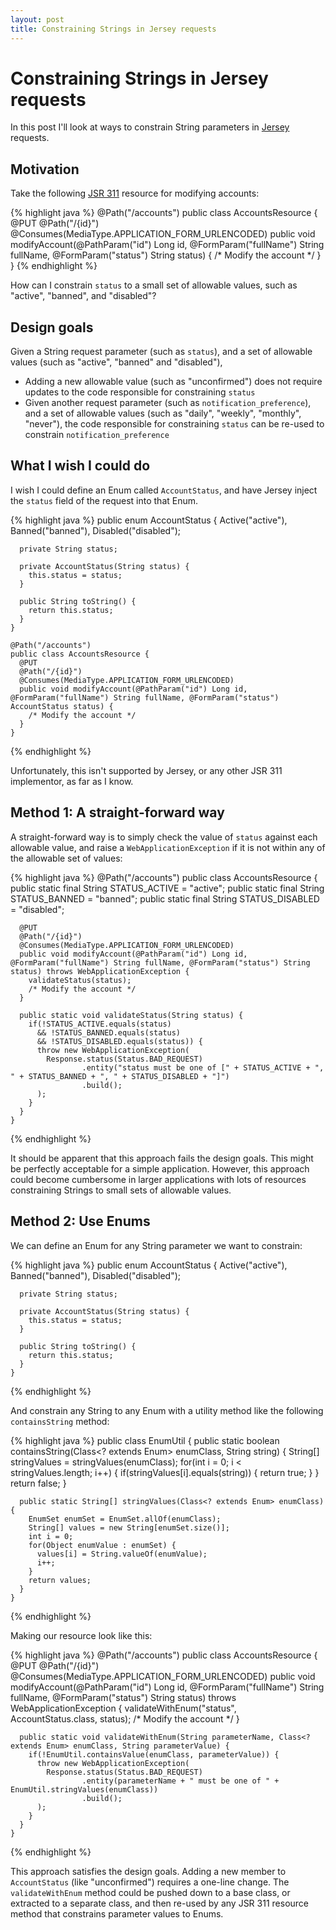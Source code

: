 ```yaml
---
layout: post
title: Constraining Strings in Jersey requests
---
```


# Constraining Strings in Jersey requests

In this post I'll look at ways to constrain String parameters in [Jersey](http://jersey.java.net/) requests.

## Motivation

Take the following [JSR 311](http://jcp.org/en/jsr/detail?id=311) resource for modifying accounts:

{% highlight java %}
    @Path("/accounts")
    public class AccountsResource {
      @PUT
      @Path("/{id}")
      @Consumes(MediaType.APPLICATION_FORM_URLENCODED)
      public void modifyAccount(@PathParam("id") Long id, @FormParam("fullName") String fullName, @FormParam("status") String status) {
        /* Modify the account */
      }
    }
{% endhighlight %}

How can I constrain `status` to a small set of allowable values, such as "active", "banned", and "disabled"?

## Design goals

Given a String request parameter (such as `status`), and a set of allowable values (such as "active", "banned" and "disabled"),

 * Adding a new allowable value (such as "unconfirmed") does not require updates to the code responsible for constraining `status`
 * Given another request parameter (such as `notification_preference`), and a set of allowable values (such as "daily", "weekly", "monthly", "never"),
   the code responsible for constraining `status` can be re-used to constrain `notification_preference`

## What I wish I could do

I wish I could define an Enum called `AccountStatus`, and have Jersey inject the `status` field of the request into that Enum.

{% highlight java %}
    public enum AccountStatus {
      Active("active"),
      Banned("banned"),
      Disabled("disabled");

      private String status;

      private AccountStatus(String status) {
        this.status = status;
      }
      
      public String toString() {
        return this.status;
      }
    }

    @Path("/accounts")
    public class AccountsResource {
      @PUT
      @Path("/{id}")
      @Consumes(MediaType.APPLICATION_FORM_URLENCODED)
      public void modifyAccount(@PathParam("id") Long id, @FormParam("fullName") String fullName, @FormParam("status") AccountStatus status) {
        /* Modify the account */
      }
    }
{% endhighlight %}

Unfortunately, this isn't supported by Jersey, or any other JSR 311 implementor, as far as I know.

## Method 1: A straight-forward way

A straight-forward way is to simply check the value of `status` against each allowable value, 
and raise a `WebApplicationException` if it is not within any of the allowable set of values:

{% highlight java %}
    @Path("/accounts")
    public class AccountsResource {
      public static final String STATUS_ACTIVE = "active";
      public static final String STATUS_BANNED = "banned";
      public static final String STATUS_DISABLED = "disabled";

      @PUT
      @Path("/{id}")
      @Consumes(MediaType.APPLICATION_FORM_URLENCODED)
      public void modifyAccount(@PathParam("id") Long id, @FormParam("fullName") String fullName, @FormParam("status") String status) throws WebApplicationException {
        validateStatus(status);
        /* Modify the account */
      }

      public static void validateStatus(String status) {
        if(!STATUS_ACTIVE.equals(status)
          && !STATUS_BANNED.equals(status)
          && !STATUS_DISABLED.equals(status)) {
          throw new WebApplicationException(
            Response.status(Status.BAD_REQUEST)
                    .entity("status must be one of [" + STATUS_ACTIVE + ", " + STATUS_BANNED + ", " + STATUS_DISABLED + "]")
                    .build();
          );
        }
      }
    }
{% endhighlight %}

It should be apparent that this approach fails the design goals. This might be perfectly acceptable for a simple application. However, this approach
could become cumbersome in larger applications with lots of resources constraining Strings to small sets of allowable values.

## Method 2: Use Enums

We can define an Enum for any String parameter we want to constrain:

{% highlight java %}
    public enum AccountStatus {
      Active("active"),
      Banned("banned"),
      Disabled("disabled");

      private String status;

      private AccountStatus(String status) {
        this.status = status;
      }

      public String toString() {
        return this.status;
      }
    }
{% endhighlight %}

And constrain any String to any Enum with a utility method like the following `containsString` method:

{% highlight java %}
    public class EnumUtil {
      public static boolean containsString(Class<? extends Enum> enumClass, String string) {
        String[] stringValues = stringValues(enumClass);
        for(int i = 0; i < stringValues.length; i++) {
          if(stringValues[i].equals(string)) {
            return true;
          }
        }
        return false;
      }

      public static String[] stringValues(Class<? extends Enum> enumClass) {
        EnumSet enumSet = EnumSet.allOf(enumClass);
        String[] values = new String[enumSet.size()];
        int i = 0;
        for(Object enumValue : enumSet) {
          values[i] = String.valueOf(enumValue);
          i++;
        }
        return values;
      }
    }
{% endhighlight %}

Making our resource look like this:

{% highlight java %}
    @Path("/accounts")
    public class AccountsResource {
      @PUT
      @Path("/{id}")
      @Consumes(MediaType.APPLICATION_FORM_URLENCODED)
      public void modifyAccount(@PathParam("id") Long id, @FormParam("fullName") String fullName, @FormParam("status") String status) throws WebApplicationException {
        validateWithEnum("status", AccountStatus.class, status);
        /* Modify the account */
      }

      public static void validateWithEnum(String parameterName, Class<? extends Enum> enumClass, String parameterValue) {
        if(!EnumUtil.containsValue(enumClass, parameterValue)) {
          throw new WebApplicationException(
            Response.status(Status.BAD_REQUEST)
                    .entity(parameterName + " must be one of " + EnumUtil.stringValues(enumClass))
                    .build();
          );
        }
      }
    }
{% endhighlight %}

This approach satisfies the design goals. Adding a new member to `AccountStatus` (like "unconfirmed") requires a one-line change.
The `validateWithEnum` method could be pushed down to a base class, or extracted to a separate class, and then re-used by any
JSR 311 resource method that constrains parameter values to Enums.
